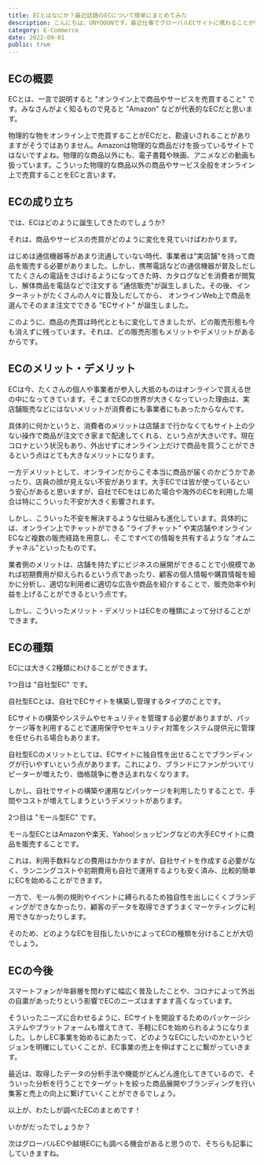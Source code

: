 ```yaml
---
title: ECとはなにか？最近話題のECについて簡単にまとめてみた
description: こんにちは、UNYOOONです。最近仕事でグローバルECサイトに携わることが多く、ECとは何か? と考えることがよくあります。そこで、わたしが調べまくったECについて、備忘録も兼ねて記事にしました。
category: E-Commerce
date: 2022-09-01
public: true
---
```


## ECの概要

ECとは、一言で説明すると "オンライン上で商品やサービスを売買すること" です。みなさんがよく知るもので見ると "Amazon" などが代表的なECだと思います。

物理的な物をオンライン上で売買することがECだと、勘違いされることがありますがそうではありません。Amazonは物理的な商品だけを扱っているサイトではないですよね。物理的な商品以外にも、電子書籍や映画、アニメなどの動画も扱っています。こういった物理的な商品以外の商品やサービス全般をオンライン上で売買することをECと言います。


## ECの成り立ち

では、ECはどのように誕生してきたのでしょうか?

それは、商品やサービスの売買がどのように変化を見ていけばわかります。

はじめは通信機器等があまり流通していない時代、事業者は"実店舗"を持って商品を販売する必要がありました。しかし、携帯電話などの通信機器が普及しだしてたくさんの電話をさばけるようになってきた時、カタログなどを消費者が閲覧し、解体商品を電話などで注文する "通信販売"が誕生しました。その後、インターネットがたくさんの人々に普及しだしてから、 オンラインWeb上で商品を選んでそのまま注文でできる "ECサイト" が誕生しました。

このように、商品の売買は時代とともに変化してきましたが、どの販売形態も今も消えずに残っています。それは、どの販売形態もメリットやデメリットがあるからです。


## ECのメリット・デメリット

ECは今、たくさんの個人や事業者が参入し大抵のものはオンラインで買える世の中になってきています。そこまでECの世界が大きくなっていった理由は、実店舗販売などにはないメリットが消費者にも事業者にもあったからなんです。

具体的に何かというと、消費者のメリットは店舗まで行かなくてもサイト上の少ない操作で商品が注文でき家まで配達してくれる、という点が大きいです。現在コロナという状況もあり、外出せずにオンライン上だけで商品を買うことができるという点はとても大きなメリットになります。

一方デメリットとして、オンラインだからこそ本当に商品が届くのかどうかであったり、店員の顔が見えない不安があります。大手ECでは皆が使っているという安心があると思いますが、自社でECをはじめた場合や海外のECを利用した場合は特にこういった不安が大きく影響されます。

しかし、こういった不安を解決するような仕組みも進化しています。具体的には、オンライン上でチャットができる "ライブチャット" や実店舗やオンラインECなど複数の販売経路を用意し、そこですべての情報を共有するような "オムニチャネル"といったものです。

業者側のメリットは、店舗を持たずにビジネスの展開ができることで小規模であれば初期費用が抑えられるという点であったり、顧客の個人情報や購買情報を細かに分析し、適切な利用者に適切な広告や商品を紹介することで、販売効率や利益を上げることができるという点です。

しかし、こういったメリット・デメリットはECをの種類によって分けることができます。


## ECの種類

ECには大きく2種類にわけることができます。

1つ目は "自社型EC" です。

自社型ECとは、自社でECサイトを構築し管理するタイプのことです。

ECサイトの構築やシステムやセキュリティを管理する必要がありますが、パッケージ等を利用することで運用保守やセキュリティ対策をシステム提供元に管理を任せられる場合もあります。

自社型ECのメリットとしては、ECサイトに独自性を出せることでブランディングが行いやすいという点があります。これにより、ブランドにファンがついてリピーターが増えたり、価格競争に巻き込まれなくなります。

しかし、自社でサイトの構築や運用などパッケージを利用したりすることで、手間やコストが増えてしまうというデメリットがあります。

2つ目は "モール型EC" です。

モール型ECとはAmazonや楽天、Yahoo!ショッピングなどの大手ECサイトに商品を販売することです。

これは、利用手数料などの費用はかかりますが、自社サイトを作成する必要がなく、ランニングコストや初期費用も自社で運用するよりも安く済み、比較的簡単にECを始めることができます。

一方で、モール側の規則やイベントに縛られるため独自性を出しにくくブランディングができなかったり、顧客のデータを取得できずうまくマーケティングに利用できなかったりします。

そのため、どのようなECを目指したいかによってECの種類を分けることが大切でしょう。


## ECの今後

スマートフォンが年齢層を問わずに幅広く普及したことや、コロナによって外出の自粛があったりという影響でECのニーズはますます高くなっています。

そういったニーズに合わせるように、ECサイトを開設するためのパッケージシステムやプラットフォームも増えてきて、手軽にECを始められるようになりました。しかしEC事業を始めるにあたって、どのようなECにしたいのかというビジョンを明確にしていくことが、EC事業の売上を伸ばすことに繋がっていきます。

最近は、取得したデータの分析手法や機能がどんどん進化してきているので、そういった分析を行うことでターゲットを絞った商品展開やブランディングを行い集客と売上の向上に繋げていくことができるでしょう。

以上が、わたしが調べたECのまとめです！

いかがだったでしょうか？

次はグローバルECや越境ECにも調べる機会があると思うので、そちらも記事にしていきますね。